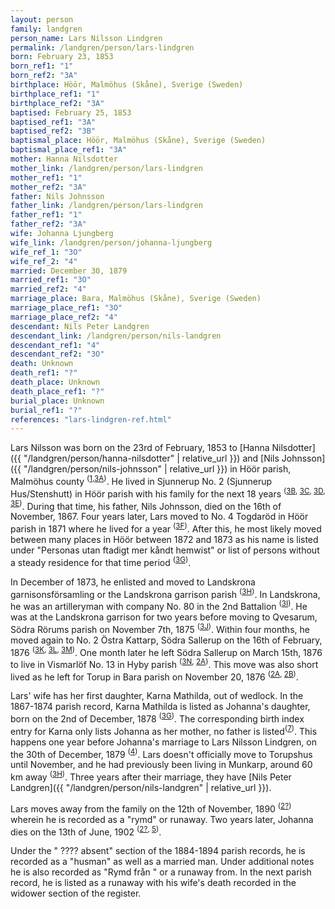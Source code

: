 ```yaml
---
layout: person
family: landgren
person_name: Lars Nilsson Lindgren
permalink: /landgren/person/lars-lindgren
born: February 23, 1853
born_ref1: "1"
born_ref2: "3A"
birthplace: Höör, Malmöhus (Skåne), Sverige (Sweden)
birthplace_ref1: "1"
birthplace_ref2: "3A"
baptised: February 25, 1853
baptised_ref1: "3A"
baptised_ref2: "3B"
baptismal_place: Höör, Malmöhus (Skåne), Sverige (Sweden)
baptismal_place_ref1: "3A"
mother: Hanna Nilsdotter
mother_link: /landgren/person/lars-lindgren
mother_ref1: "1"
mother_ref2: "3A"
father: Nils Johnsson
father_link: /landgren/person/lars-lindgren
father_ref1: "1"
father_ref2: "3A"
wife: Johanna Ljungberg
wife_link: /landgren/person/johanna-ljungberg
wife_ref_1: "3O"
wife_ref_2: "4"
married: December 30, 1879
married_ref1: "3O"
married_ref2: "4"
marriage_place: Bara, Malmöhus (Skåne), Sverige (Sweden)
marriage_place_ref1: "3O"
marriage_place_ref2: "4"
descendant: Nils Peter Landgren
descendant_link: /landgren/person/nils-landgren
descendant_ref1: "4"
descendant_ref2: "3O"
death: Unknown
death_ref1: "?"
death_place: Unknown
death_place_ref1: "?"
burial_place: Unknown
burial_ref1: "?"
references: "lars-lindgren-ref.html"
---
```


Lars Nilsson was born on the 23rd of February, 1853 to [Hanna Nilsdotter]({{ "/landgren/person/hanna-nilsdotter" | relative_url }}) and [Nils Johnsson]({{ "/landgren/person/nils-johnsson" | relative_url }}) in Höör parish, Malmöhus county <sup>([1](#1),[3A](#3A))</sup>. He lived in Sjunnerup No. 2 (Sjunnerup Hus/Stenshutt) in Höör parish with his family for the next 18 years <sup>([3B](#3B), [3C](#3C), [3D](#3D), [3E](#3E))</sup>. During that time, his father, Nils Johnsson, died on the 16th of November, 1867. Four years later, Lars moved to No. 4 Togdaröd in Höör parish in 1871 where he lived for a year <sup>([3F](#3F))</sup>. After this, he most likely moved between many places in Höör between 1872 and 1873 as his name is listed under "Personas utan ftadigt mer kåndt hemwist" or list of persons without a steady residence for that time period <sup>([3G](#3G))</sup>.

In December of 1873, he enlisted and moved to Landskrona garnisonsförsamling or the Landskrona garrison parish <sup>([3H](#3H))</sup>. In Landskrona, he was an artilleryman with company No. 80 in the 2nd Battalion <sup>([3I](#3I))</sup>. He was at the Landskrona garrison for two years before moving to Qvesarum, Södra Rörums parish on November 7th, 1875 <sup>([3J](#3J))</sup>. Within four months, he moved again to No. 2 Östra Kattarp, Södra Sallerup on the 16th of February, 1876 <sup>([3K](#3K), [3L](#3L), [3M](#3M))</sup>. One month later he left Södra Sallerup on March 15th, 1876 to live in  Vismarlöf No. 13 in Hyby parish <sup>([3N](#3N), [2A](#2A))</sup>. This move was also short lived as he left for Torup in Bara parish on November 20, 1876 <sup>([2A](#2A), [2B](#2B))</sup>.

Lars' wife has her first daughter, Karna Mathilda, out of wedlock. In the 1867-1874 parish record, Karna Mathilda is listed as Johanna's daughter, born on the 2nd of December, 1878 <sup>([3G](#3G))</sup>. The corresponding birth index entry for Karna only lists Johanna as her mother, no father is listed<sup>([7](#7))</sup>. This happens one year before Johanna's marriage to Lars Nilsson Lindgren, on the 30th of December, 1879 <sup>([4](#4))</sup>. Lars doesn't officially move to Torupshus until November, and he had previously been living in Munkarp, around 60 km away <sup>([3H](#3H))</sup>. Three years after their marriage, they have [Nils Peter Landgren]({{ "/landgren/person/nils-landgren" | relative_url }}).

Lars moves away from the family on the 12th of November, 1890 <sup>([2?](#2?))</sup> wherein he is recorded as a "rymd" or runaway. Two years later, Johanna dies on the 13th of June, 1902 <sup>([2?](#2?), [5](#5))</sup>.

Under the " ???? absent" section of the 1884-1894 parish records, he is recorded as a "husman" as well as a married man. Under additional notes he is also recorded as "Rymd från " or a runaway from. In the next parish record, he is listed as a runaway with his wife's death recorded in the widower section of the register.
